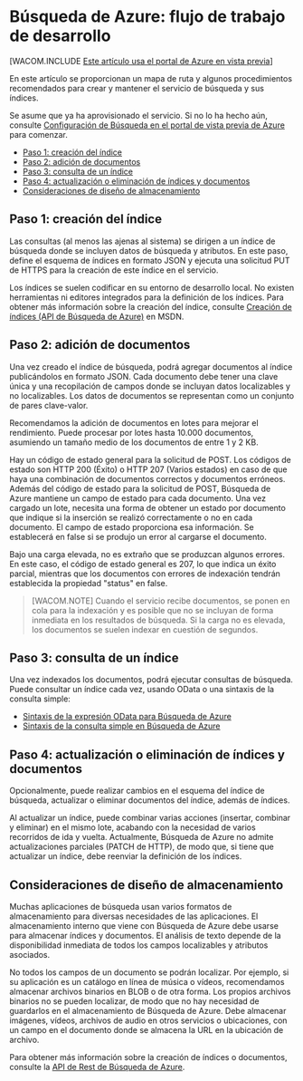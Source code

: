 <properties title="Search Service: workflow for developers" pageTitle="Search Service: workflow for developers" description="Search Service: workflow for developers" metaKeywords="" services="" solutions="" documentationCenter="" authors="heidist" videoId="" scriptId="" />

# Búsqueda de Azure: flujo de trabajo de desarrollo

[WACOM.INCLUDE [Este artículo usa el portal de Azure en vista previa](../includes/preview-portal-note.md)]

En este artículo se proporcionan un mapa de ruta y algunos procedimientos recomendados para crear y mantener el servicio de búsqueda y sus índices.

Se asume que ya ha aprovisionado el servicio. Si no lo ha hecho aún, consulte [Configuración de Búsqueda en el portal de vista previa de Azure][Configuración de Búsqueda en el portal de vista previa de Azure] para comenzar.

-   [Paso 1: creación del índice][Paso 1: creación del índice]
-   [Paso 2: adición de documentos][Paso 2: adición de documentos]
-   [Paso 3: consulta de un índice][Paso 3: consulta de un índice]
-   [Paso 4: actualización o eliminación de índices y documentos][Paso 4: actualización o eliminación de índices y documentos]
-   [Consideraciones de diseño de almacenamiento][Consideraciones de diseño de almacenamiento]

## Paso 1: creación del índice

Las consultas (al menos las ajenas al sistema) se dirigen a un índice de búsqueda donde se incluyen datos de búsqueda y atributos. En este paso, define el esquema de índices en formato JSON y ejecuta una solicitud PUT de HTTPS para la creación de este índice en el servicio.

Los índices se suelen codificar en su entorno de desarrollo local. No existen herramientas ni editores integrados para la definición de los índices. Para obtener más información sobre la creación del índice, consulte [Creación de índices (API de Búsqueda de Azure)][Creación de índices (API de Búsqueda de Azure)] en MSDN.

## Paso 2: adición de documentos

Una vez creado el índice de búsqueda, podrá agregar documentos al índice publicándolos en formato JSON. Cada documento debe tener una clave única y una recopilación de campos donde se incluyan datos localizables y no localizables. Los datos de documentos se representan como un conjunto de pares clave-valor.

Recomendamos la adición de documentos en lotes para mejorar el rendimiento. Puede procesar por lotes hasta 10.000 documentos, asumiendo un tamaño medio de los documentos de entre 1 y 2 KB.

Hay un código de estado general para la solicitud de POST. Los códigos de estado son HTTP 200 (Éxito) o HTTP 207 (Varios estados) en caso de que haya una combinación de documentos correctos y documentos erróneos. Además del código de estado para la solicitud de POST, Búsqueda de Azure mantiene un campo de estado para cada documento. Una vez cargado un lote, necesita una forma de obtener un estado por documento que indique si la inserción se realizó correctamente o no en cada documento. El campo de estado proporciona esa información. Se establecerá en false si se produjo un error al cargarse el documento.

Bajo una carga elevada, no es extraño que se produzcan algunos errores. En este caso, el código de estado general es 207, lo que indica un éxito parcial, mientras que los documentos con errores de indexación tendrán establecida la propiedad "status" en false.

> [WACOM.NOTE] Cuando el servicio recibe documentos, se ponen en cola para la indexación y es posible que no se incluyan de forma inmediata en los resultados de búsqueda. Si la carga no es elevada, los documentos se suelen indexar en cuestión de segundos.

## Paso 3: consulta de un índice

Una vez indexados los documentos, podrá ejecutar consultas de búsqueda. Puede consultar un índice cada vez, usando OData o una sintaxis de la consulta simple:

-   [Sintaxis de la expresión OData para Búsqueda de Azure][Sintaxis de la expresión OData para Búsqueda de Azure]
-   [Sintaxis de la consulta simple en Búsqueda de Azure][Sintaxis de la consulta simple en Búsqueda de Azure]

## Paso 4: actualización o eliminación de índices y documentos

Opcionalmente, puede realizar cambios en el esquema del índice de búsqueda, actualizar o eliminar documentos del índice, además de índices.

Al actualizar un índice, puede combinar varias acciones (insertar, combinar y eliminar) en el mismo lote, acabando con la necesidad de varios recorridos de ida y vuelta. Actualmente, Búsqueda de Azure no admite actualizaciones parciales (PATCH de HTTP), de modo que, si tiene que actualizar un índice, debe reenviar la definición de los índices.

## Consideraciones de diseño de almacenamiento

Muchas aplicaciones de búsqueda usan varios formatos de almacenamiento para diversas necesidades de las aplicaciones. El almacenamiento interno que viene con Búsqueda de Azure debe usarse para almacenar índices y documentos. El análisis de texto depende de la disponibilidad inmediata de todos los campos localizables y atributos asociados.

No todos los campos de un documento se podrán localizar. Por ejemplo, si su aplicación es un catálogo en línea de música o vídeos, recomendamos almacenar archivos binarios en BLOB o de otra forma. Los propios archivos binarios no se pueden localizar, de modo que no hay necesidad de guardarlos en el almacenamiento de Búsqueda de Azure. Debe almacenar imágenes, vídeos, archivos de audio en otros servicios o ubicaciones, con un campo en el documento donde se almacena la URL en la ubicación de archivo.

Para obtener más información sobre la creación de índices o documentos, consulte la [API de Rest de Búsqueda de Azure][API de Rest de Búsqueda de Azure].

<!--Anchors-->  

  [Este artículo usa el portal de Azure en vista previa]: ../includes/preview-portal-note.md
  [Configuración de Búsqueda en el portal de vista previa de Azure]: ../search-configure/
  [Paso 1: creación del índice]: #sub-1
  [Paso 2: adición de documentos]: #sub-2
  [Paso 3: consulta de un índice]: #sub-3
  [Paso 4: actualización o eliminación de índices y documentos]: #sub-4
  [Consideraciones de diseño de almacenamiento]: #sub-5
<!--Link references-->
  [Creación de índices (API de Búsqueda de Azure)]: http://msdn.microsoft.com/es-es/library/dn798941.aspx
  [Sintaxis de la expresión OData para Búsqueda de Azure]: http://msdn.microsoft.com/es-es/library/dn798921.aspx
  [Sintaxis de la consulta simple en Búsqueda de Azure]: http://msdn.microsoft.com/es-es/library/dn798920.aspx
  [API de Rest de Búsqueda de Azure]: http://msdn.microsoft.com/es-es/library/dn798935.aspx
